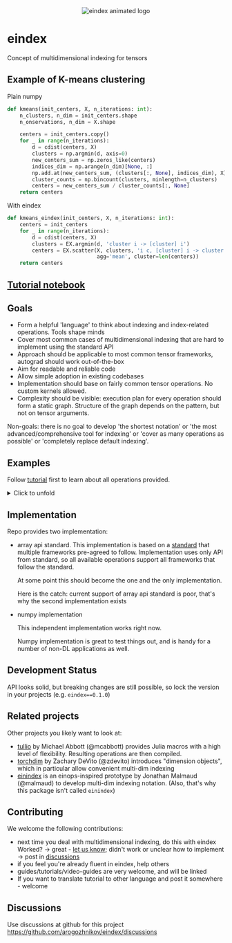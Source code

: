 <div align="center">
  <img src="https://arogozhnikov.github.io/images/eindex/logo-animated.gif" alt="eindex animated logo" />
</div>

# eindex

Concept of multidimensional indexing for tensors


## Example of K-means clustering


Plain numpy

```python
def kmeans(init_centers, X, n_iterations: int):
    n_clusters, n_dim = init_centers.shape
    n_onservations, n_dim = X.shape

    centers = init_centers.copy()
    for _ in range(n_iterations):
        d = cdist(centers, X)
        clusters = np.argmin(d, axis=0)
        new_centers_sum = np.zeros_like(centers)
        indices_dim = np.arange(n_dim)[None, :]
        np.add.at(new_centers_sum, (clusters[:, None], indices_dim), X)
        cluster_counts = np.bincount(clusters, minlength=n_clusters)
        centers = new_centers_sum / cluster_counts[:, None]
    return centers
```


With eindex

```python
def kmeans_eindex(init_centers, X, n_iterations: int):
    centers = init_centers
    for _ in range(n_iterations):
        d = cdist(centers, X)
        clusters = EX.argmin(d, 'cluster i -> [cluster] i')
        centers = EX.scatter(X, clusters, 'i c, [cluster] i -> cluster c',  
                             agg='mean', cluster=len(centers))
    return centers
```

## [Tutorial notebook](https://github.com/arogozhnikov/eindex/blob/main/tutorial/tutorial.ipynb)


## Goals

- Form a helpful 'language' to think about indexing and index-related operations. Tools shape minds
- Cover most common cases of multidimensional indexing that are hard to implement using the standard API
- Approach should be applicable to most common tensor frameworks, autograd should work out-of-the-box
- Aim for readable and reliable code
- Allow simple adoption in existing codebases
- Implementation should base on fairly common tensor operations. No custom kernels allowed.
- Complexity should be visible: execution plan for every operation should form a static graph. 
  Structure of the graph depends on the pattern, but not on tensor arguments.

Non-goals: there is no goal to develop 'the shortest notation' or 'the most advanced/comprehensive tool for indexing' or 'cover as many operations as possible' or 'completely replace default indexing'.



## Examples

Follow [tutorial](https://github.com/arogozhnikov/eindex/blob/main/tutorial/tutorial.ipynb) first to learn about all operations provided.

<details>
<summary>Click to unfold</summary>

#### - how do I select a single embedding from every image in a batch?

Let's say you have pairs of images and captions, and you want to take closest embedding from image for every token:
```python
score = einsum(images_bhwc, sentences_btc, 'b h w c, b token c -> b h w token')
closest_index = argmax(score, 'b h w token -> [h, w] b token')
closest_emb = gather(images_bhwc, closest_index, 'b h w c, [h, w] b token -> b t c')
```

To adjust this example for video not image, replace 'h w' to 'h w t'. Yes, that simple.


#### - how to collect top-1 or top-3 predicted word for every position in audio/text?

```python
[most_likely_words] = argmax(prob_tbc, 't b w -> [w] t b')
[top_words] = argsort(prob_tbc, 't b w -> [w] t b order')[..., -3:]
```

#### - how to average embeddings over neighbors in a graph?
  
```python
# without batch (single graph)
gatherscatter(embeddings, edges, 'vin c, [vin, vout] edge -> vout')
# with batch (multile graphs)
gatherscatter(embeddings, edges, 'b vin c, [b, vin, vout] edge -> b vout')
``` 

#### - can eindex help with (complex) positional embeddings?

If we're speaking about trainable abspos, it can be just saved as `emb_hwc` and added every time to a batch.
There is no need for indexing. 

But it can be very helpful for complex scenarios: let's take T5-relpos as an example, when a bias is added to every attention logit before softmax-ing.
That's simple to implement for 1d, and *much* harder for 2d/3d. Let's implement T5-relpos in 2d with `eindex`:
  
```python
N = None
pos # [I, J] i j
pos1 = pos[:, :, :, N, N]
pos2 = pos[:, N, N, :, :]
xy_diff = (pos1 - pos2) % image_side  # we make shifts positive by wrapping
attention_bias = gather(biases, xy_diff, 'i j head , [i, j] i1 j1 i2 j2 -> i1 j1 i2 j2 head')
```
Note that we use 2d-relative position (shift in x and y), while most implementations just use sequence shift.

In a similar way we could produce vector-shift attention (another common version of relpos):
```python
vector_shift = gather(vectors, xy_diff, 'i j head c, [i, j] i1 j1 i2 j2 -> i1 j1 i2 j2 head c')
```

</details>



## Implementation

Repo provides two implementation:

- array api standard. This implementation is based on a [standard](https://data-apis.org/array-api/latest/) that multiple frameworks pre-agreed to follow.
  Implementation uses only API from standard, so all available operations support all frameworks that follow the standard.

  At some point this should become the one and the only implementation.

  Here is the catch: current support of array api standard is poor, that's why the second implementation exists


- numpy implementation
  
  This independent implementation works right now.

  Numpy implementation is great to test things out, and is handy for a number of non-DL applications as well.


## Development Status

API looks solid, but breaking changes are still possible, so lock the version in your projects (e.g. `eindex==0.1.0`)


## Related projects

Other projects you likely want to look at:

- [tullio](https://github.com/mcabbott/Tullio.jl) by Michael Abbott (@mcabbott) provides Julia macros with a high level of flexibility. 
  Resulting operations are then compiled.
- [torchdim](https://github.com/facebookresearch/torchdim) by Zachary DeVito (@zdevito) introduces "dimension objects", which in particular allow convenient multi-dim indexing
- [einindex](https://github.com/malmaud/einindex) is an einops-inspired prototype by Jonathan Malmaud (@malmaud) to develop multi-dim indexing notation.
  (Also, that's why this package isn't called `einindex`)


## Contributing

We welcome the following contributions:

- next time you deal with multidimensional indexing, do this with eindex <br />
  Worked? &rarr; great - [let us know](https://github.com/arogozhnikov/eindex/discussions/new?category=show-and-tell); didn't work or unclear how to implement &rarr; post in [discussions](https://github.com/arogozhnikov/eindex/discussions)
- if you feel you're already fluent in eindex, help others
- guides/tutorials/video-guides are very welcome, and will be linked
- If you want to translate tutorial to other language and post it somewhere - welcome 



## Discussions

Use discussions at github for this project https://github.com/arogozhnikov/eindex/discussions

